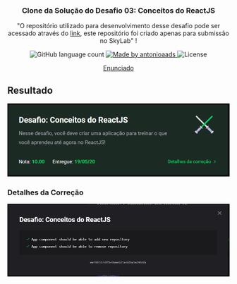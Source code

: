 <h3 align="center">
  Clone da Solução do Desafio 03: Conceitos do ReactJS
</h3>

<p align="center">"O repositório utilizado para desenvolvimento desse desafio pode ser acessado através do
<a target="_blank" href="https://github.com/antonioaads/Learning/tree/master/bootcamp/nivel1/desafio-frontend">link</a>, este repositório foi
criado apenas para submissão no SkyLab"
!</blockquote>

<p align="center">
  <img target="_blank" alt="GitHub language count" src="https://img.shields.io/github/languages/count/antonioaads/bootcamp-desafio01-frontend?color=%2304D361">

  <a href="http://antonioaads.github.io/">
    <img alt="Made by antonioaads" src="https://img.shields.io/badge/made%20by-antonioaads-%2304D361">
  </a>

  <img alt="License" src="https://img.shields.io/badge/license-MIT-%2304D361">
</p>

<p align="center">
  <a target="_blank" href="https://github.com/Rocketseat/bootcamp-gostack-desafios/blob/master/desafio-conceitos-reactjs/README.md">Enunciado</a>
</p>

## Resultado

<img alt="Resultado Desafio 03" src="https://github.com/antonioaads/bootcamp-desafio01-frontend/blob/master/resultado.PNG" />

### Detalhes da Correção

<img alt="Detalhes Correção Desafio 03" src="https://github.com/antonioaads/bootcamp-desafio01-frontend/blob/master/detalhes-solucao.PNG" />

